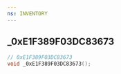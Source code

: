 ```yaml
---
ns: INVENTORY
---
```

## _0xE1F389F03DC83673

```c
// 0xE1F389F03DC83673
void _0xE1F389F03DC83673();
```

